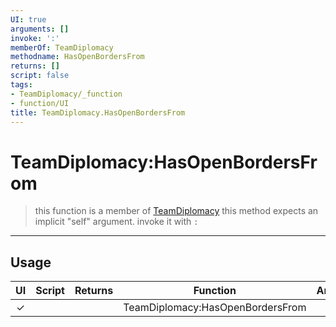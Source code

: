 ```yaml
---
UI: true
arguments: []
invoke: ':'
memberOf: TeamDiplomacy
methodname: HasOpenBordersFrom
returns: []
script: false
tags:
- TeamDiplomacy/_function
- function/UI
title: TeamDiplomacy.HasOpenBordersFrom
---
```

# TeamDiplomacy:HasOpenBordersFrom
> this function is a member of [TeamDiplomacy](civ-6/lua/TeamDiplomacy.md)
> this method expects an implicit "self" argument. invoke it with `:`
-----
## Usage
|  UI | Script | Returns | Function | Arguments |
|:---:|:------:|-------:|:--------:|:---------|
|✓| ||TeamDiplomacy:HasOpenBordersFrom||
